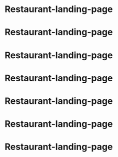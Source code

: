 # Restaurant-landing-page
# Restaurant-landing-page
# Restaurant-landing-page
# Restaurant-landing-page
# Restaurant-landing-page
# Restaurant-landing-page
# Restaurant-landing-page
